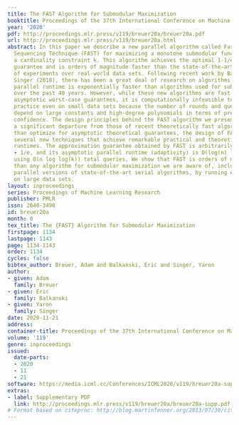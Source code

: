 ```yaml
---
title: The FAST Algorithm for Submodular Maximization
booktitle: Proceedings of the 37th International Conference on Machine Learning
year: '2020'
pdf: http://proceedings.mlr.press/v119/breuer20a/breuer20a.pdf
url: http://proceedings.mlr.press/v119/breuer20a.html
abstract: In this paper we describe a new parallel algorithm called Fast Adaptive
  Sequencing Technique (FAST) for maximizing a monotone submodular function under
  a cardinality constraint k. This algorithm achieves the optimal 1-1/e approximation
  guarantee and is orders of magnitude faster than the state-of-the-art on a variety
  of experiments over real-world data sets. Following recent work by Balkanski and
  Singer (2018), there has been a great deal of research on algorithms whose theoretical
  parallel runtime is exponentially faster than algorithms used for submodular maximization
  over the past 40 years. However, while these new algorithms are fast in terms of
  asymptotic worst-case guarantees, it is computationally infeasible to use them in
  practice even on small data sets because the number of rounds and queries they require
  depend on large constants and high-degree polynomials in terms of precision and
  confidence. The design principles behind the FAST algorithm we present here are
  a significant departure from those of recent theoretically fast algorithms. Rather
  than optimize for asymptotic theoretical guarantees, the design of FAST introduces
  several new techniques that achieve remarkable practical and theoretical parallel
  runtimes. The approximation guarantee obtained by FAST is arbitrarily close to 1
  - 1/e, and its asymptotic parallel runtime (adaptivity) is O(log(n) log^2(log k))
  using O(n log log(k)) total queries. We show that FAST is orders of magnitude faster
  than any algorithm for submodular maximization we are aware of, including hyper-optimized
  parallel versions of state-of-the-art serial algorithms, by running experiments
  on large data sets.
layout: inproceedings
series: Proceedings of Machine Learning Research
publisher: PMLR
issn: 2640-3498
id: breuer20a
month: 0
tex_title: The {FAST} Algorithm for Submodular Maximization
firstpage: 1134
lastpage: 1143
page: 1134-1143
order: 1134
cycles: false
bibtex_author: Breuer, Adam and Balkanski, Eric and Singer, Yaron
author:
- given: Adam
  family: Breuer
- given: Eric
  family: Balkanski
- given: Yaron
  family: Singer
date: 2020-11-21
address: 
container-title: Proceedings of the 37th International Conference on Machine Learning
volume: '119'
genre: inproceedings
issued:
  date-parts:
  - 2020
  - 11
  - 21
software: https://media.icml.cc/Conferences/ICML2020/v119/breuer20a-supp.zip
extras:
- label: Supplementary PDF
  link: http://proceedings.mlr.press/v119/breuer20a/breuer20a-supp.pdf
# Format based on citeproc: http://blog.martinfenner.org/2013/07/30/citeproc-yaml-for-bibliographies/
---
```

